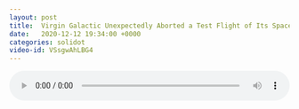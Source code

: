 ```yaml
---
layout: post
title:  Virgin Galactic Unexpectedly Aborted a Test Flight of Its Space Plane
date:   2020-12-12 19:34:00 +0000
categories: solidot
video-id: VSsgwAhLBG4
---
```


<audio src="/assets/8f8047d7ed9b91675452c340c4bb72bb.mp3" style="width: 100%;" controls></audio>

